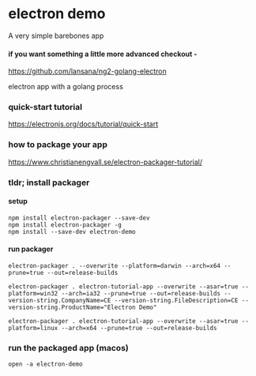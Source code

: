 # electron demo 

A very simple barebones app 

#### if you want something a little more advanced checkout -

https://github.com/lansana/ng2-golang-electron

electron app with a golang process

### quick-start tutorial

https://electronjs.org/docs/tutorial/quick-start

### how to package your app

https://www.christianengvall.se/electron-packager-tutorial/

### tldr; install packager 

#### setup 
```
npm install electron-packager --save-dev
npm install electron-packager -g
npm install --save-dev electron-demo
```

#### run packager
```
electron-packager . --overwrite --platform=darwin --arch=x64 --prune=true --out=release-builds

electron-packager . electron-tutorial-app --overwrite --asar=true --platform=win32 --arch=ia32 --prune=true --out=release-builds --version-string.CompanyName=CE --version-string.FileDescription=CE --version-string.ProductName="Electron Demo"

electron-packager . electron-tutorial-app --overwrite --asar=true --platform=linux --arch=x64 --prune=true --out=release-builds
```

### run the packaged app (macos)
```
open -a electron-demo
```
